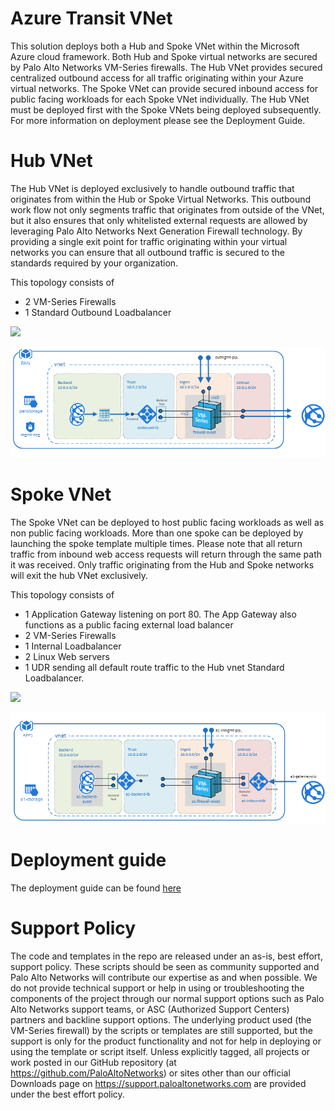 # Azure Transit VNet

This solution deploys both a Hub and Spoke VNet within the Microsoft Azure cloud framework. Both Hub and Spoke virtual networks are secured by Palo Alto Networks VM-Series firewalls. The Hub VNet provides secured centralized outbound access for all traffic originating within your Azure virtual networks. The Spoke VNet can provide secured inbound access for public facing workloads for each Spoke VNet individually. The Hub VNet must be deployed first with the Spoke VNets being deployed subsequently. For more information on deployment please see the Deployment Guide.


# Hub VNet
The Hub VNet is deployed exclusively to handle outbound traffic that originates from within the Hub or Spoke Virtual Networks. This outbound work flow not only segments traffic that originates from outside of the VNet, but it also ensures that only whitelisted external requests are allowed by leveraging Palo Alto Networks Next Generation Firewall technology. By providing a single exit point for traffic originating within your virtual networks you can ensure that all outbound traffic is secured to the standards required by your organization.  

This topology consists of
- 2 VM-Series Firewalls
- 1 Standard Outbound Loadbalancer

[<img src="http://azuredeploy.net/deploybutton.png"/>](https://portal.azure.com/#create/Microsoft.Template/uri/https%3A%2F%2Fraw.githubusercontent.com%2FPaloAltoNetworks%2FAzure-Transit-VNET%2Fmaster%2Fazure-pan-hub%2FazureDeployInfra.json?token=AZoiWUdo2qPkcTjMXpY8_KOkrP2aBqp_ks5ahJwcwA%3D%3D)

![alt_text](documentation/images/Hub-Topology.PNG "topology")

# Spoke VNet
The Spoke VNet can be deployed to host public facing workloads as well as non public facing workloads. More than one spoke can be deployed by launching the spoke template multiple times. Please note that all return traffic from inbound web access requests will return through the same path it was received. Only traffic originating from the Hub and Spoke networks will exit the hub VNet exclusively. 

This topology consists of
- 1 Application Gateway listening on port 80. The App Gateway also functions as a public facing external load balancer
- 2 VM-Series Firewalls
- 1 Internal Loadbalancer
- 2 Linux Web servers
- 1 UDR sending all default route traffic to the Hub vnet Standard Loadbalancer.

[<img src="http://azuredeploy.net/deploybutton.png"/>](https://portal.azure.com/#create/Microsoft.Template/uri/https%3A%2F%2Fraw.githubusercontent.com%2FPaloAltoNetworks%2FAzure-Transit-VNET%2Fmaster%2Fazure-pan-spoke%2Fazuredeploy.json?token=AZoiWXZHIcxPcJG4iqbfyOUvHN1O8coUks5ahgGXwA%3D%3D)

![alt_text](documentation/images/Spoke-Topology.PNG "topology")

# Deployment guide
The deployment guide can be found [here](https://github.com/PaloAltoNetworks/Azure-Transit-VNET/blob/master/documentation/Azure_Transit_vNet_Deployment_Guide.pdf)

# Support Policy
The code and templates in the repo are released under an as-is, best effort, support policy. These scripts should be seen as community supported and Palo Alto Networks will contribute our expertise as and when possible. We do not provide technical support or help in using or troubleshooting the components of the project through our normal support options such as Palo Alto Networks support teams, or ASC (Authorized Support Centers) partners and backline support options. The underlying product used (the VM-Series firewall) by the scripts or templates are still supported, but the support is only for the product functionality and not for help in deploying or using the template or script itself. Unless explicitly tagged, all projects or work posted in our GitHub repository (at https://github.com/PaloAltoNetworks) or sites other than our official Downloads page on https://support.paloaltonetworks.com are provided under the best effort policy.
